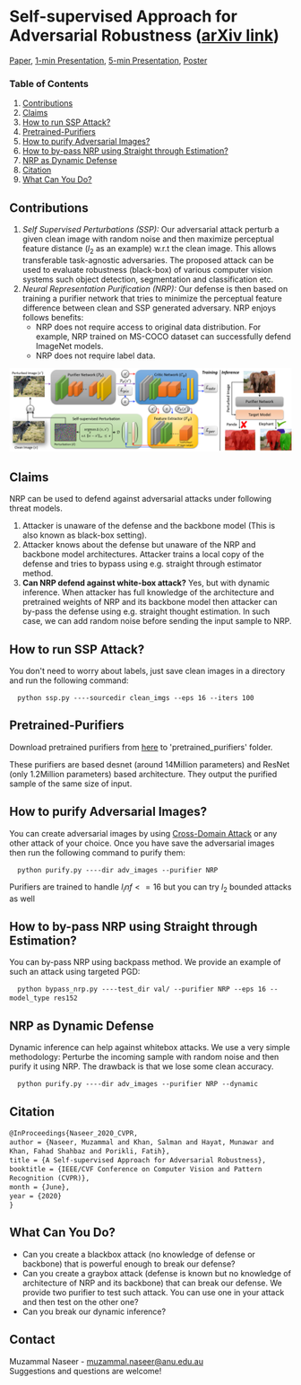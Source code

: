 # Self-supervised Approach for Adversarial Robustness ([arXiv link](https://..))

[Paper](), [1-min Presentation](https://drive.google.com/file/d/1aXnRaZGcMZFbhIWKe3K6BiisYti75iOe/view?usp=sharing), [5-min Presentation](https://drive.google.com/file/d/1qUSC0KXPqRFtP5QB9Y70_ZKXqfDFmA7W/view?usp=sharing), [Poster](https://drive.google.com/file/d/1jpuXZZIhGpFrWcA8JvEzxqJ6A0kWphG2/view?usp=sharing)

### Table of Contents  
1) [Contributions](#Contributions) <a name="Contributions"/>
2) [Claims](#Claims) <a name="Claims"/>
3) [How to run SSP Attack?](#SSP) <a name="SSP"/>
4) [Pretrained-Purifiers](#Pretrained-Purifier) <a name="Pretrained-Purifier"/>
5) [How to purify Adversarial Images?](#purify) <a name="purify"/>
6) [How to by-pass NRP using Straight through Estimation?](#by-pass-NRP)<a name="by-pass-NRP"/>
7) [NRP as Dynamic Defense](#Dynamic-Defense)<a name="Dynamic-Defense"/>
8) [Citation](#Citation)  <a name="Citation"/>
9) [What Can You Do?](#What-Can-you-do) <a name="What-Can-you-do"/>

## Contributions

1) *Self Supervised Perturbations (SSP):* Our adversarial attack perturb a given clean image with random noise and then maximize perceptual feature distance ($l_{2}$ as an example) w.r.t the clean image. This allows transferable task-agnostic adversaries. The proposed attack can be used to evaluate robustness (black-box) of various computer vision systems such object detection, segmentation and classification etc.
2) *Neural Representation Purification (NRP):* Our defense is then based on training a purifier network that tries to minimize the perceptual feature difference between clean and SSP generated adversary. NRP enjoys follows benefits:
    * NRP does not require access to original data distribution. For example, NRP trained on MS-COCO dataset can successfully defend ImageNet models.
    * NRP does not require label data.

![Learning Algo](/assets/DefenseOverview-min3.png)

## Claims

NRP can be used to defend against adversarial attacks under following threat models.
1) Attacker is unaware of the defense and the backbone model (This is also known as black-box setting).
2) Attacker knows about the defense but unaware of the NRP and backbone model architectures. Attacker trains a local copy of the defense and tries to bypass using e.g. straight through estimator method.
3) **Can NRP defend against white-box attack?** Yes, but with dynamic inference. When attacker has full knowledge of the architecture and pretrained weights of NRP and its backbone model then attacker can by-pass the defense using e.g. straight thought estimation. In such case, we can add random noise before sending the input sample to NRP.

## How to run SSP Attack?
You don't need to worry about labels, just save clean images in a directory and run the following command:
```
  python ssp.py ----sourcedir clean_imgs --eps 16 --iters 100
```

## Pretrained-Purifiers

Download pretrained purifiers from [here](https://drive.google.com/file/d/1qWqUS9MKGLC5GxQiqqZsw7z72XCSB8Oc/view?usp=sharing) to 'pretrained_purifiers' folder.

These purifiers are based desnet (around 14Million parameters) and ResNet (only 1.2Million parameters) based architecture. They output the purified sample of the same size of input.

## How to purify Adversarial Images?
You can create adversarial images by using [Cross-Domain Attack](https://github.com/Muzammal-Naseer/Cross-domain-perturbations) or any other attack of your choice. Once you have save the adversarial images then run the following command to purify them:

```
  python purify.py ----dir adv_images --purifier NRP
```
Purifiers are trained to handle $l_inf <=16$ but you can try $l_2$ bounded attacks as well

## How to by-pass NRP using Straight through Estimation?
You can by-pass NRP using backpass method. We provide an example of such an attack using targeted PGD:
```
  python bypass_nrp.py ----test_dir val/ --purifier NRP --eps 16 --model_type res152
```

## NRP as Dynamic Defense
Dynamic inference can help against whitebox attacks. We use a very simple methodology: Perturbe the incoming sample with random noise and then purify it using NRP. The drawback is that we lose some clean accuracy.

```
  python purify.py ----dir adv_images --purifier NRP --dynamic
```

## Citation
```
@InProceedings{Naseer_2020_CVPR,
author = {Naseer, Muzammal and Khan, Salman and Hayat, Munawar and Khan, Fahad Shahbaz and Porikli, Fatih},
title = {A Self-supervised Approach for Adversarial Robustness},
booktitle = {IEEE/CVF Conference on Computer Vision and Pattern Recognition (CVPR)},
month = {June},
year = {2020}
}
```

## What Can You Do?
   * Can you create a blackbox attack (no knowledge of defense or backbone) that is powerful enough to break our defense?
   * Can you create a graybox attack (defense is known but no knowledge of architecture of NRP and its backbone) that can break our defense. We provide two purifier to test such attack. You can use one in your attack and then test on the other one?
   * Can you break our dynamic inference?

## Contact
Muzammal Naseer - muzammal.naseer@anu.edu.au 
<br/>
Suggestions and questions are welcome!
